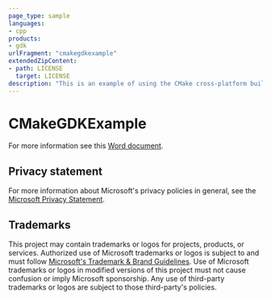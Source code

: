 ```yaml
---
page_type: sample
languages:
- cpp
products:
- gdk
urlFragment: "cmakegdkexample"
extendedZipContent:
- path: LICENSE
  target: LICENSE
description: "This is an example of using the CMake cross-platform build system to build an executable with the Microsoft Game Development Kit via the Visual Studio generator."
---
```


# CMakeGDKExample

For more information see this [Word document](https://github.com/microsoft/Xbox-GDK-Samples/blob/main/Samples/Tools/CMakeGDKExample/readme.docx).

## Privacy statement

For more information about Microsoft's privacy policies in general, see the [Microsoft Privacy Statement](https://privacy.microsoft.com/privacystatement/).

## Trademarks

This project may contain trademarks or logos for projects, products, or services. Authorized use of Microsoft trademarks or logos is subject to and must follow [Microsoft's Trademark & Brand Guidelines](https://www.microsoft.com/en-us/legal/intellectualproperty/trademarks/usage/general). Use of Microsoft trademarks or logos in modified versions of this project must not cause confusion or imply Microsoft sponsorship. Any use of third-party trademarks or logos are subject to those third-party's policies.
